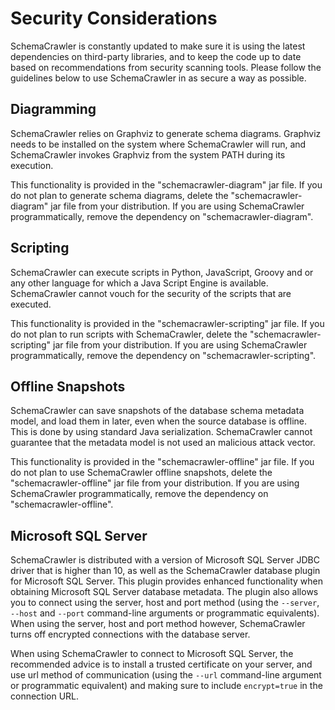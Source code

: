 # Security Considerations

SchemaCrawler is constantly updated to make sure it is using the latest dependencies on
third-party libraries, and to keep the code up to date based on recommendations from
security scanning tools. Please follow the guidelines below to use SchemaCrawler in as
secure a way as possible. 


## Diagramming

SchemaCrawler relies on Graphviz to generate schema diagrams. Graphviz needs to be installed
on the system where SchemaCrawler will run, and SchemaCrawler invokes Graphviz from the
system PATH during its execution. 

This functionality is provided in the "schemacrawler-diagram"
jar file. If you do not plan to generate schema diagrams, delete the "schemacrawler-diagram"
jar file from your distribution. If you are using SchemaCrawler programmatically, remove the
dependency on "schemacrawler-diagram".


## Scripting

SchemaCrawler can execute scripts in Python, JavaScript, Groovy and or any other language 
for which a Java Script Engine is available. SchemaCrawler cannot vouch for the security of
the scripts that are executed. 

This functionality is provided in the "schemacrawler-scripting"
jar file. If you do not plan to run scripts with SchemaCrawler, delete the "schemacrawler-scripting"
jar file from your distribution. If you are using SchemaCrawler programmatically, remove the
dependency on "schemacrawler-scripting".


## Offline Snapshots

SchemaCrawler can save snapshots of the database schema metadata model, and load them in later, 
even when the source database is offline. This is done by using standard Java serialization. 
SchemaCrawler cannot guarantee that the metadata model is not used an malicious attack vector.

This functionality is provided in the "schemacrawler-offline"
jar file. If you do not plan to use SchemaCrawler offline snapshots, delete the "schemacrawler-offline"
jar file from your distribution. If you are using SchemaCrawler programmatically, remove the
dependency on "schemacrawler-offline".


## Microsoft SQL Server

SchemaCrawler is distributed with a version of Microsoft SQL Server JDBC driver that is higher than 10, as 
well as the SchemaCrawler database plugin for Microsoft SQL Server. This plugin provides enhanced 
functionality when obtaining Microsoft SQL Server database metadata. The plugin also allows you to connect 
using the server, host and port method (using the `--server`, `--host` and `--port` command-line arguments 
or programmatic equivalents). When using the server, host and port method however, SchemaCrawler turns off 
encrypted connections with the database server.

When using SchemaCrawler to connect to Microsoft SQL Server, the recommended advice is to install a 
trusted certificate on your server, and use url method of communication (using the `--url` command-line 
argument or programmatic equivalent) and making sure to include `encrypt=true` in the connection URL.

